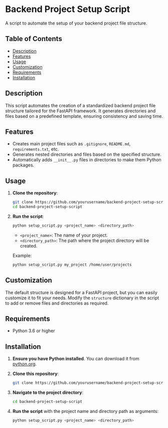 # Backend Project Setup Script

A script to automate the setup of your backend project file structure.

## Table of Contents
- [Description](#description)
- [Features](#features)
- [Usage](#usage)
- [Customization](#customization)
- [Requirements](#requirements)
- [Installation](#installation)

## Description

This script automates the creation of a standardized backend project file structure tailored for the FastAPI framework. It generates directories and files based on a predefined template, ensuring consistency and saving time.

## Features

- Creates main project files such as `.gitignore`, `README.md`, `requirements.txt`, etc.
- Generates nested directories and files based on the specified structure.
- Automatically adds `__init__.py` files in directories to make them Python packages.

## Usage

1. **Clone the repository**:
    ```bash
    git clone https://github.com/yourusername/backend-project-setup-script.git
    cd backend-project-setup-script
    ```

2. **Run the script**:
    ```bash
    python setup_script.py <project_name> <directory_path>
    ```

    - `<project_name>`: The name of your project.
    - `<directory_path>`: The path where the project directory will be created.

    Example:
    ```bash
    python setup_script.py my_project /home/user/projects
    ```


## Customization

The default structure is designed for a FastAPI project, but you can easily customize it to fit your needs. Modify the `structure` dictionary in the script to add or remove files and directories as required.

## Requirements

- Python 3.6 or higher

## Installation

1. **Ensure you have Python installed**. You can download it from [python.org](https://www.python.org/).

2. **Clone this repository**:
    ```bash
    git clone https://github.com/yourusername/backend-project-setup-script.git
    ```

3. **Navigate to the project directory**:
    ```bash
    cd backend-project-setup-script
    ```

4. **Run the script** with the project name and directory path as arguments:
    ```bash
    python setup_script.py <project_name> <directory_path>
    ```
